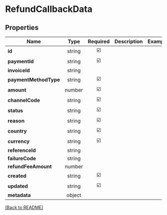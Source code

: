 # RefundCallbackData



## Properties

| Name | Type | Required | Description | Examples |
|------------|:-------------:|:-------------:|-------------|:-------------:|
| **id** |string | ☑️ |  | | |
| **paymentId** |string | ☑️ |  | | |
| **invoiceId** |string |  |  | | |
| **paymentMethodType** |string | ☑️ |  | | |
| **amount** |number | ☑️ |  | | |
| **channelCode** |string | ☑️ |  | | |
| **status** |string | ☑️ |  | | |
| **reason** |string | ☑️ |  | | |
| **country** |string | ☑️ |  | | |
| **currency** |string | ☑️ |  | | |
| **referenceId** |string |  |  | | |
| **failureCode** |string |  |  | | |
| **refundFeeAmount** |number |  |  | | |
| **created** |string | ☑️ |  | | |
| **updated** |string | ☑️ |  | | |
| **metadata** |object |  |  | | |



[[Back to README]](../../README.md)